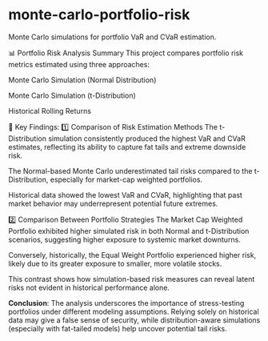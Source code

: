 # monte-carlo-portfolio-risk
Monte Carlo simulations for portfolio VaR and CVaR estimation.

📊 Portfolio Risk Analysis Summary
This project compares portfolio risk metrics estimated using three approaches:

Monte Carlo Simulation (Normal Distribution)

Monte Carlo Simulation (t-Distribution)

Historical Rolling Returns

📝 Key Findings:
1️⃣ Comparison of Risk Estimation Methods
The t-Distribution simulation consistently produced the highest VaR and CVaR estimates, reflecting its ability to capture fat tails and extreme downside risk.

The Normal-based Monte Carlo underestimated tail risks compared to the t-Distribution, especially for market-cap weighted portfolios.

Historical data showed the lowest VaR and CVaR, highlighting that past market behavior may underrepresent potential future extremes.

2️⃣ Comparison Between Portfolio Strategies
The Market Cap Weighted Portfolio exhibited higher simulated risk in both Normal and t-Distribution scenarios, suggesting higher exposure to systemic market downturns.

Conversely, historically, the Equal Weight Portfolio experienced higher risk, likely due to its greater exposure to smaller, more volatile stocks.

This contrast shows how simulation-based risk measures can reveal latent risks not evident in historical performance alone.

**Conclusion**:
The analysis underscores the importance of stress-testing portfolios under different modeling assumptions.
Relying solely on historical data may give a false sense of security, while distribution-aware simulations (especially with fat-tailed models) help uncover potential tail risks.
